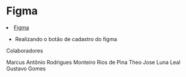 # Figma

<li> <a href ="https://www.figma.com/proto/a3KxyJTIWE7wNPDfMBHx0Q/Untitled?node-id=1-121&starting-point-node-id=1%3A121&locale=en"> Figma <a> </li>

- Realizando o botão de cadastro do figma

Colaboradores

Marcus Antônio Rodrigues Monteiro Rios de Pina
Theo Jose Luna Leal
Gustavo Gomes
